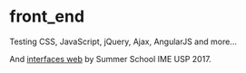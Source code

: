# front_end

Testing CSS, JavaScript, jQuery, Ajax, AngularJS and more...

And [interfaces web](interfaces_web) by Summer School IME USP 2017.